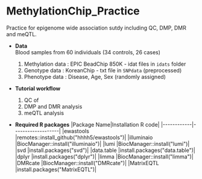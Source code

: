 # MethylationChip_Practice
Practice for epigenome wide association sutdy including QC, DMP, DMR and meQTL. 
* **Data** <br />
  Blood samples from 60 individuals (34 controls, 26 cases) <br />
  1. Methylation data : EPIC BeadChip 850K - idat files in `idats` folder
  2. Genotype data : KoreanChip - txt file in `SNPdata` (preprocessed)
  3. Phenotype data : Disease, Age, Sex (randomly assigned)

* **Tutorial workflow** <br />
  1. QC of
  2. DMP and DMR analysis
  3. meQTL analysis 

* **Required R packages**
  |Package Name|Installation R code|
  |------------|-------------------|
  |ewastools   |remotes::install_github("hhhh5/ewastools")|
  |illuminaio  |BiocManager::install("illuminaio")|
  |lumi        |BiocManager::install("lumi")|
  |svd         |install.packages("svd")|
  |data.table  |install.packages("data.table")|
  |dplyr       |install.packages("dplyr")|
  |limma       |BiocManager::install("limma")|
  |DMRcate     |BiocManager::install("DMRcate")|
  |MatrixEQTL  |install.packages("MatrixEQTL")|
